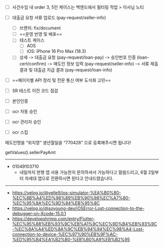 - [ ] 사건수임 내 order 3, 5인 케이스는 백엔드에서 필터링 작업 > 이사님 노티
- [ ] 대출금 요청 서류 업로드 (pay-request/seller-info)
	- [ ] 브랜치: fix/document
	- [ ] ==운영 반영 및 배포==
	- [ ] 테스트 케이스
		- [ ] AOS
		- [ ] iOS: iPhone 16 Pro Max (18.3)
	- [ ] 상세 
			-> 대출금 요청 (pay-request/loan-pay)
			-> 승인번호 인증 (loan-cert/confirm)
			-> 매도인 정보 입력 (pay-request/seller-info)
			-> 서류 제출 결과 및 대출금 지급 결과 (pay-request/loan-info)
- [ ] ==페이지별 API 정리 및 전문 통신 여부 도식화 고민==
- [ ] SR 테스트 이전 코드 점검

- [ ] 본인인증
- [ ] ocr 자동 승인
- [ ] ocr 관리자 승인
- [ ] ocr 스킵

매도인명을 “위지영” 생년월일을 “770428” 으로 등록해주시면 됩니다!



getValues().sellerPayAmt
***
- 01049103710
	- 내일까지 현행 앱 사용 가능한지 문의하셔서 가능하다고 말씀드리고, 6월 2일부터 차세대 앱으로 전환하시면 된다고 안내드렸습니다.
***
- https://velog.io/@yelle9/ios-simulator-%EA%B0%80-%EC%8B%A4%ED%96%89%EB%90%98%EC%A7%80-%EC%95%8A%EC%9D%84%EB%95%8C
- https://velog.io/@soyoung-dev/iOSError-Lost-connection-to-the-debugger-on-Xcode-15.0.1
- https://developshrimp.com/entry/Flutter-%EC%95%88%EB%93%9C%EB%A1%9C%EC%9D%B4%EB%93%9C-%EC%8A%A4%ED%8A%9C%EB%94%94%EC%98%A4-Lost-connection-to-device-%EC%97%90%EB%9F%AC-%ED%95%B4%EA%B2%B0-%EB%B0%A9%EB%B2%95